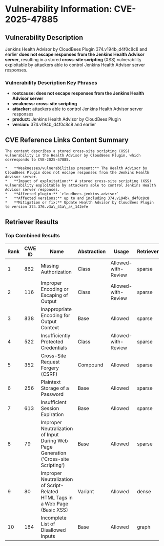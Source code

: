 # Vulnerability Information: CVE-2025-47885

## Vulnerability Description
Jenkins Health Advisor by CloudBees Plugin 374.v194b_d4f0c8c8 and earlier **does not escape responses from the Jenkins Health Advisor server**, resulting in a stored **cross-site scripting** (XSS) vulnerability exploitable by attackers able to control Jenkins Health Advisor server responses.

### Vulnerability Description Key Phrases
- **rootcause:** **does not escape responses from the Jenkins Health Advisor server**
- **weakness:** **cross-site scripting**
- **attacker:** attackers able to control Jenkins Health Advisor server responses
- **product:** Jenkins Health Advisor by CloudBees Plugin
- **version:** 374.v194b_d4f0c8c8 and earlier

## CVE Reference Links Content Summary
```
The content describes a stored cross-site scripting (XSS) vulnerability in the Health Advisor by CloudBees Plugin, which corresponds to CVE-2025-47885.

*   **Weaknesses/vulnerabilities present:** The Health Advisor by CloudBees Plugin does not escape responses from the Jenkins Health Advisor server.
*   **Impact of exploitation:** A stored cross-site scripting (XSS) vulnerability exploitable by attackers able to control Jenkins Health Advisor server responses.
*   **Affected plugin:** `cloudbees-jenkins-advisor`
*   **Affected versions:** up to and including 374.v194b\_d4f0c8c8
*   **Mitigation or fix:** Update Health Advisor by CloudBees Plugin to version 374.376.v3a\_41a\_a\_142efe
```

## Retriever Results

### Top Combined Results

| Rank | CWE ID | Name | Abstraction | Usage  | Retrievers | Individual Scores |
|------|--------|------|-------------|-------|------------|-------------------|
| 1 | 862 | Missing Authorization | Class | Allowed-with-Review | sparse | 0.319 |
| 2 | 116 | Improper Encoding or Escaping of Output | Class | Allowed-with-Review | sparse | 0.301 |
| 3 | 838 | Inappropriate Encoding for Output Context | Base | Allowed | sparse | 0.278 |
| 4 | 522 | Insufficiently Protected Credentials | Class | Allowed-with-Review | sparse | 0.275 |
| 5 | 352 | Cross-Site Request Forgery (CSRF) | Compound | Allowed | sparse | 0.273 |
| 6 | 256 | Plaintext Storage of a Password | Base | Allowed | sparse | 0.264 |
| 7 | 613 | Insufficient Session Expiration | Base | Allowed | sparse | 0.247 |
| 8 | 79 | Improper Neutralization of Input During Web Page Generation ('Cross-site Scripting') | Base | Allowed | sparse | 0.243 |
| 9 | 80 | Improper Neutralization of Script-Related HTML Tags in a Web Page (Basic XSS) | Variant | Allowed | dense | 0.526 |
| 10 | 184 | Incomplete List of Disallowed Inputs | Base | Allowed | graph | 0.002 |

